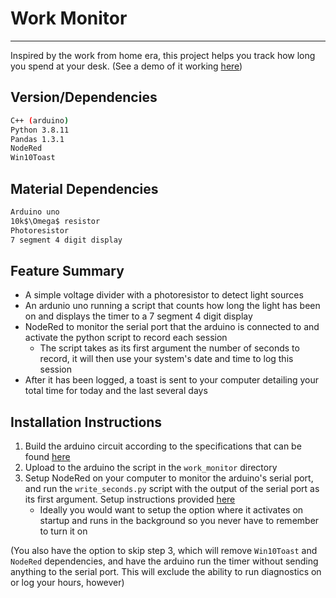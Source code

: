 # Work Monitor
---
Inspired by the work from home era, this project helps you track how long you spend at your desk. (See a demo of it working [here](maxyarmak.tech/WorkMonitor))
## Version/Dependencies

```sh
C++ (arduino)
Python 3.8.11
Pandas 1.3.1
NodeRed
Win10Toast
```
## Material Dependencies
```sh
Arduino uno
10k$\Omega$ resistor
Photoresistor
7 segment 4 digit display
```

## Feature Summary
- A simple voltage divider with a photoresistor to detect light sources
- An ardunio uno running a script that counts how long the light has been on and displays the timer to a 7 segment 4 digit display
- NodeRed to monitor the serial port that the arduino is connected to and activate the python script to record each session
    -  The script takes as its first argument the number of seconds to record, it will then use your system's date and time to log this session
-  After it has been logged, a toast is sent to your computer detailing your total time for today and the last several days

## Installation Instructions
1. Build the arduino circuit according to the specifications that can be found [here](maxyarmak.tech/workmonitor)
2. Upload to the arduino the script in the `work_monitor` directory
3. Setup NodeRed on your computer to monitor the arduino's serial port, and run the `write_seconds.py` script with the output of the serial port as its first argument. Setup instructions provided [here](https://nodered.org/docs/getting-started/windows)
    - Ideally you would want to setup the option where it activates on startup and runs in the background so you never have to remember to turn it on

(You also have the option to skip step 3, which will remove `Win10Toast` and `NodeRed` dependencies, and have the arduino run the timer without sending anything to the serial port. This will exclude the ability to run diagnostics on or log your hours, however)
